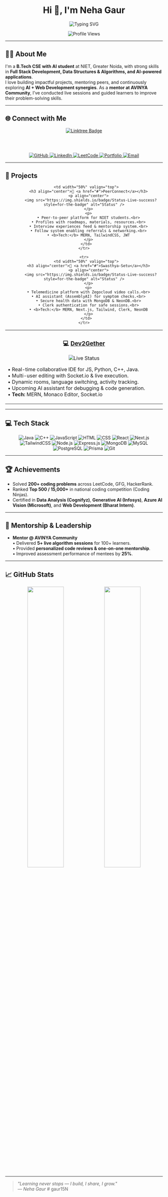 <h1 align="center">Hi 👋, I'm Neha Gaur</h1>

<div align="center">
  <img src="https://readme-typing-svg.herokuapp.com?font=Fira+Code&weight=600&size=24&pause=1000&color=0EA5E9&center=true&vCenter=true&random=false&width=500&height=60&lines=Full+Stack+Developer;Computer+Science+with+AI+Undergrad;Open+Source+Contributor;200%2B+DSA+Problems+Solved;Top+500+National+Rank+Coder;Mentor+at+AVINYA+Community;AI+%26+Data+Enthusiast;" alt="Typing SVG" />
</div>

<p align="center">
  <img src="https://komarev.com/ghpvc/?username=nehagaur&color=blueviolet&style=for-the-badge" alt="Profile Views" />
</p>

---

## 👨‍💻 About Me

I'm a **B.Tech CSE with AI student** at NIET, Greater Noida, with strong skills in **Full Stack Development, Data Structures & Algorithms, and AI-powered applications**.  
I love building impactful projects, mentoring peers, and continuously exploring **AI + Web Development synergies**. As a **mentor at AVINYA Community**, I’ve conducted live sessions and guided learners to improve their problem-solving skills.

---

## 🌐 Connect with Me

<div align="center">

  <!-- Stylish Badge -->
  <a href="https://linktr.ee/nehagaur" target="_blank">
    <img src="https://img.shields.io/badge/🌐%20Explore%20All%20Links-1e3c72?style=for-the-badge&logo=linktree&logoColor=white&labelColor=2a5298&color=1e3c72" alt="Linktree Badge" />
  </a>

  <br><br>

  <!-- GitHub -->
  <a href="https://github.com/nehagaur" target="_blank">
    <img src="https://img.shields.io/badge/GitHub-12100E?style=for-the-badge&logo=github&logoColor=white" alt="GitHub" />
  </a>

  <!-- LinkedIn -->
  <a href="https://linkedin.com/in/nehagaur" target="_blank">
    <img src="https://img.shields.io/badge/LinkedIn-0A66C2?style=for-the-badge&logo=linkedin&logoColor=white" alt="LinkedIn" />
  </a>

  <!-- LeetCode -->
  <a href="https://leetcode.com/u/nehagaur" target="_blank">
    <img src="https://img.shields.io/badge/LeetCode-FFA116?style=for-the-badge&logo=leetcode&logoColor=black" alt="LeetCode" />
  </a>

  <!-- Portfolio -->
  <a href="https://nehagaur-portfolio.vercel.app" target="_blank">
    <img src="https://img.shields.io/badge/Portfolio-4CAF50?style=for-the-badge&logo=About.me&logoColor=white" alt="Portfolio" />
  </a>

  <!-- Email -->
  <a href="mailto:gauran0236@gmail.com" target="_blank">
    <img src="https://img.shields.io/badge/Email-D14836?style=for-the-badge&logo=gmail&logoColor=white" alt="Email" />
  </a>

</div>

---

## 🚀 Projects

<div align="center">
  <table>
    <tr>
      <td width="50%" valign="top">
        <h3 align="center">💻 <a href="#">Dev2Gether</a></h3>
        <p align="center">
          <img src="https://img.shields.io/badge/Status-Live-success?style=for-the-badge" alt="Live Status" />
        </p>
        <p>
        • Real-time collaborative IDE for JS, Python, C++, Java.<br>
        • Multi-user editing with Socket.io & live execution.<br>
        • Dynamic rooms, language switching, activity tracking.<br>
        • Upcoming AI assistant for debugging & code generation.<br>
        • <b>Tech:</b> MERN, Monaco Editor, Socket.io
        </p>
      </td>

      <td width="50%" valign="top">
        <h3 align="center">🤝 <a href="#">PeerConnect</a></h3>
        <p align="center">
          <img src="https://img.shields.io/badge/Status-Live-success?style=for-the-badge" alt="Status" />
        </p>
        <p>
        • Peer-to-peer platform for NIET students.<br>
        • Profiles with roadmaps, materials, resources.<br>
        • Interview experiences feed & mentorship system.<br>
        • Follow system enabling referrals & networking.<br>
        • <b>Tech:</b> MERN, TailwindCSS, JWT
        </p>
      </td>
    </tr>

    <tr>
      <td width="50%" valign="top">
        <h3 align="center">🏥 <a href="#">Swasthya-Setu</a></h3>
        <p align="center">
          <img src="https://img.shields.io/badge/Status-Live-success?style=for-the-badge" alt="Status" />
        </p>
        <p>
        • Telemedicine platform with Zegocloud video calls.<br>
        • AI assistant (AssemblyAI) for symptom checks.<br>
        • Secure health data with MongoDB & NeonDB.<br>
        • Clerk authentication for safe sessions.<br>
        • <b>Tech:</b> MERN, Next.js, Tailwind, Clerk, NeonDB
        </p>
      </td>
    </tr>
  </table>
</div>

---

## 💻 Tech Stack

<div align="center">

![Java](https://img.shields.io/badge/Java-007396?style=for-the-badge&logo=openjdk&logoColor=white)
![C++](https://img.shields.io/badge/C++-00599C?style=for-the-badge&logo=cplusplus&logoColor=white)
![JavaScript](https://img.shields.io/badge/JavaScript-F7DF1E?style=for-the-badge&logo=javascript&logoColor=black)
![HTML](https://img.shields.io/badge/HTML5-E34F26?style=for-the-badge&logo=html5&logoColor=white)
![CSS](https://img.shields.io/badge/CSS3-1572B6?style=for-the-badge&logo=css3&logoColor=white)
![React](https://img.shields.io/badge/React-20232A?style=for-the-badge&logo=react&logoColor=61DAFB)
![Next.js](https://img.shields.io/badge/Next.js-000000?style=for-the-badge&logo=nextdotjs&logoColor=white)
![TailwindCSS](https://img.shields.io/badge/Tailwind_CSS-38B2AC?style=for-the-badge&logo=tailwind-css&logoColor=white)
![Node.js](https://img.shields.io/badge/Node.js-339933?style=for-the-badge&logo=nodedotjs&logoColor=white)
![Express.js](https://img.shields.io/badge/Express.js-000000?style=for-the-badge&logo=express&logoColor=white)
![MongoDB](https://img.shields.io/badge/MongoDB-4EA94B?style=for-the-badge&logo=mongodb&logoColor=white)
![MySQL](https://img.shields.io/badge/MySQL-00758F?style=for-the-badge&logo=mysql&logoColor=white)
![PostgreSQL](https://img.shields.io/badge/PostgreSQL-4169E1?style=for-the-badge&logo=postgresql&logoColor=white)
![Prisma](https://img.shields.io/badge/Prisma-2D3748?style=for-the-badge&logo=prisma&logoColor=white)
![Git](https://img.shields.io/badge/Git-F05032?style=for-the-badge&logo=git&logoColor=white)

</div>

---

## 🏆 Achievements

- Solved **200+ coding problems** across LeetCode, GFG, HackerRank.  
- Ranked **Top 500 / 15,000+** in national coding competition (Coding Ninjas).  
- Certified in **Data Analysis (Cognifyz)**, **Generative AI (Infosys)**, **Azure AI Vision (Microsoft)**, and **Web Development (Bharat Intern)**.  

---

## 🤝 Mentorship & Leadership

- **Mentor @ AVINYA Community**  
  • Delivered **5+ live algorithm sessions** for 100+ learners.  
  • Provided **personalized code reviews & one-on-one mentorship**.  
  • Improved assessment performance of mentees by **25%**.  

---

## 📈 GitHub Stats

<div align="center">
  <img width="48%" src="https://streak-stats.demolab.com/?user=nehagaur&theme=radical&hide_border=true" />
  <img width="48%" src="https://github-readme-activity-graph.vercel.app/graph?username=nehagaur&bg_color=1a1b27&color=628fda&line=2fcbfe&point=ffffff&area=true&hide_border=true" />
</div>

---

> _"Learning never stops — I build, I share, I grow."_  
> — *Neha Gaur*
#   g a u r 1 5 N  
 